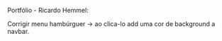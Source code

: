 Portfólio - Ricardo Hemmel:

Corrigir menu hambúrguer -> ao clica-lo add uma cor de background a navbar.